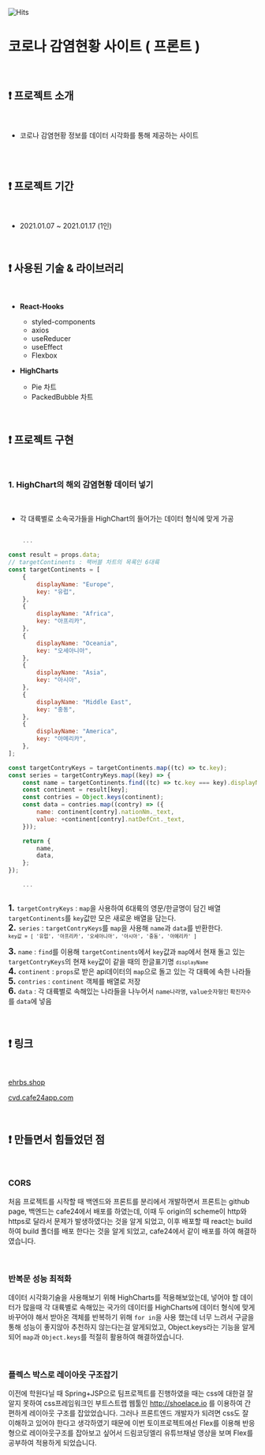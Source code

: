 ![Hits](https://hits.seeyoufarm.com/api/count/incr/badge.svg?url=https://github.com/DoK6n/corona-front)
# 코로나 감염현황 사이트 ( 프론트 )

<br>

## ❗️ 프로젝트 소개

<br>

- 코로나 감염현황 정보를 데이터 시각화를 통해 제공하는 사이트

<br>



<br>

## ❗️ 프로젝트 기간

<br>

- 2021.01.07 ~ 2021.01.17 (1인)

<br>

## ❗️ 사용된 기술 & 라이브러리

<br>

-   **React-Hooks**
    - styled-components
    - axios
    - useReducer
    - useEffect
    - Flexbox


-   **HighCharts**
    - Pie 차트
    - PackedBubble 차트

    
<br>

## ❗️ 프로젝트 구현

<br>

### 1.  HighChart의 해외 감염현황 데이터 넣기

<br>

- 각 대륙별로 소속국가들을 HighChart의 들어가는 데이터 형식에 맞게 가공

```javascript

	...

const result = props.data;
// targetContinents : 팩버블 차트의 목록인 6대륙
const targetContinents = [
	{
		displayName: "Europe",
		key: "유럽",
	},
	{
		displayName: "Africa",
		key: "아프리카",
	},
	{
		displayName: "Oceania",
		key: "오세아니아",
	},
	{
		displayName: "Asia",
		key: "아시아",
	},
	{
		displayName: "Middle East",
		key: "중동",
	},
	{
		displayName: "America",
		key: "아메리카",
	},
];

const targetContryKeys = targetContinents.map((tc) => tc.key);
const series = targetContryKeys.map((key) => {
	const name = targetContinents.find((tc) => tc.key === key).displayName;
	const continent = result[key];
	const contries = Object.keys(continent);
	const data = contries.map((contry) => ({
		name: continent[contry].nationNm._text,
		value: +continent[contry].natDefCnt._text,
	}));

	return {
		name,
		data,
	};
});

	...
	
```

<big>**1.** </big> `targetContryKeys` : `map`을 사용하여 6대륙의 영문/한글명이 담긴 배열 `targetContinents`를   `key`값만 모은 새로운 배열을 담는다.<br>
<big>**2.** </big> `series` : `targetContryKeys`를 `map`을 사용해 `name`과 `data`를 반환한다.<br>
<small> `key값 = [ '유럽', '아프리카', '오세아니아', '아시아', '중동', '아메리카' ]` </small><br>

<big>**3.**</big>  `name` : `find`를 이용해 `targetContinents`에서 `key`값과 `map`에서 현재 돌고 있는 `targetContryKeys`의 현재 `key`값이 같을 때의 한글표기명 <small>`displayName`</small><br>
<big>**4.**</big> `continent` : `props`로 받은 api데이터의 `map`으로 돌고 있는 각 대륙에 속한 나라들<br>
<big>**5.**</big> `contries` : `continent` 객체를 배열로 저장<br>
<big>**6.**</big> `data` : 각 대륙별로 속해있는 나라들을 나누어서 `name`<small>나라명</small>, `value`<small>숫자형인 확진자수</small>를 `data`에 넣음




<br>

## ❗️ 링크

<br>

[ehrbs.shop](http://ehrbs.shop)

[cvd.cafe24app.com](http://cvd.cafe24app.com)

<br>

## ❗️ 만들면서 힘들었던 점

<br>

### CORS
처음 프로젝트를 시작할 때 백엔드와 프론트를 분리에서 개발하면서 프론트는 github page, 백엔드는 cafe24에서 배포를 하였는데,
이때 두 origin의 scheme이 http와 https로 달라서 문제가 발생하였다는 것을 알게 되었고, 이후 배포할 때 react는 build하여 build 폴더를 배포 한다는 것을 알게 되었고, cafe24에서 같이 배포를 하여 해결하였습니다.

<br>

### 반복문 성능 최적화
데이터 시각화기술을 사용해보기 위해 HighCharts를 적용해보았는데,
넣어야 할 데이터가 많을때 각 대륙별로 속해있는 국가의 데이터를 HighCharts에 데이터 형식에 맞게 바꾸어야 해서
받아온 객체를 반복하기 위해 `for in`을 사용 했는데 너무 느려서 구글을 통해 성능이 좋지않아 추천하지 않는다는걸 알게되었고, Object.keys라는 기능을 알게 되어 `map`과 `Object.keys`를 적절히 활용하여  해결하였습니다.

<br>

### 플렉스 박스로 레이아웃 구조잡기
이전에 학원다닐 때 Spring+JSP으로 팀프로젝트를 진행하였을 때는 css에 대한걸 잘 알지 못하여 css프레임워크인 부트스트랩 웹툴인 http://shoelace.io 를 이용하여 간편하게 레이아웃 구조를 잡았었습니다.
그러나 프론트엔드 개발자가 되려면 css도 잘 이해하고 있어야 한다고 생각하였기 때문에 이번 토이프로젝트에선 Flex를 이용해 반응형으로 레이아웃구조를 잡아보고 싶어서 드림코딩엘리 유튜브채널 영상을 보며 Flex를 공부하여 적용하게 되었습니다.

